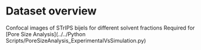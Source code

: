 # Dataset overview 

Confocal images of STrIPS bijels for different solvent fractions 
Required for [Pore Size Analysis](../../Python Scripts/PoreSizeAnalysis_ExperimentalVsSimulation.py) 
